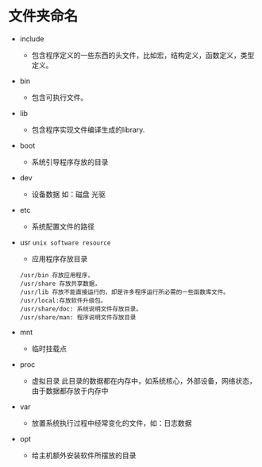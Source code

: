 # 文件夹命名

- include 
    - 包含程序定义的一些东西的头文件，比如宏，结构定义，函数定义，类型定义。
- bin 
    - 包含可执行文件。
- lib 
    - 包含程序实现文件编译生成的library.
- boot 
    - 系统引导程序存放的目录 
- dev
    - 设备数据 如：磁盘 光驱
- etc
    - 系统配置文件的路径 
- usr `unix software resource` 
    - 应用程序存放目录
    ```
    /usr/bin 存放应用程序， 
    /usr/share 存放共享数据，
    /usr/lib 存放不能直接运行的，却是许多程序运行所必需的一些函数库文件。
    /usr/local:存放软件升级包。
    /usr/share/doc: 系统说明文件存放目录。
    /usr/share/man: 程序说明文件存放目录
    ```
- mnt 
    - 临时挂载点
- proc 
    - 虚拟目录
    此目录的数据都在内存中，如系统核心，外部设备，网络状态，由于数据都存放于内存中 
- var 
    - 放置系统执行过程中经常变化的文件，如：日志数据 

- opt 
    - 给主机额外安装软件所摆放的目录